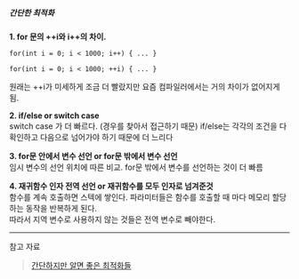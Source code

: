 ##### 간단한 최적화


**1. for 문의 ++i와 i++의 차이.**
```
for(int i = 0; i < 1000; i++) { ... } 

for(int i = 0; i < 1000; ++i) { ... }
```
원래는 ++i가 미세하게 조금 더 빨랐지만
요즘 컴파일러에서는 거의 차이가 없어지게 됨.


**2. if/else or switch case**   
switch case 가 더 빠르다. (경우를 찾아서 접근하기 때문)
if/else는 각각의 조건을 다 확인하고 다음으로 넘어가야 하기 때문에 더 느리다


**3. for문 안에서 변수 선언 or for문 밖에서 변수 선언**   
임시 변수의 선언 위치에 따른 비교.
for문 밖에서 변수를 선언하는 것이 더 빠름


**4. 재귀함수 인자 전역 선언 or 재귀함수를 모두 인자로 넘겨준것**   
함수를 계속 호출하면 스텍에 쌓인다. 파라미터들은 함수를 호출할 때 마다 메모리 할당하는 동작을 반복하게 된다.   
따라서 지역 변수로 사용하지 않는 것들은 전역 변수로 빼야한다.

---
참고 자료
>[간단하지만 알면 좋은 최적화들](https://github.com/gyoogle/tech-interview-for-developer/blob/master/Algorithm/%EA%B0%84%EB%8B%A8%ED%95%98%EC%A7%80%EB%A7%8C%20%EC%95%8C%EB%A9%B4%20%EC%A2%8B%EC%9D%80%20%EC%B5%9C%EC%A0%81%ED%99%94%EB%93%A4.md)
